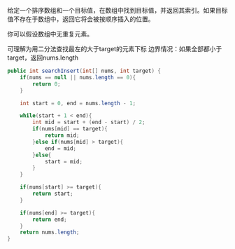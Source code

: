 给定一个排序数组和一个目标值，在数组中找到目标值，并返回其索引。如果目标值不存在于数组中，返回它将会被按顺序插入的位置。

你可以假设数组中无重复元素。

可理解为用二分法查找最左的大于target的元素下标
边界情况：如果全部都小于target，返回nums.length

```Java
public int searchInsert(int[] nums, int target) {
    if(nums == null || nums.length == 0){
        return 0;
    }

    int start = 0, end = nums.length - 1;

    while(start + 1 < end){
        int mid = start + (end - start) / 2;
        if(nums[mid] == target){
            return mid;
        }else if(nums[mid] > target){
            end = mid;
        }else{
            start = mid;
        }
    }

    if(nums[start] >= target){
        return start;
    }

    if(nums[end] >= target){
        return end;
    }
    return nums.length;
}
```